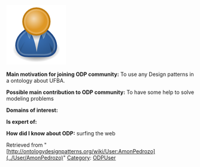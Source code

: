 [![Image:ODPUser.png](../images/a/a6/ODPUser.png)](../Image/ODPUser.png "Image:ODPUser.png")




  





__Main motivation for joining ODP community:__ To use any Design patterns in a ontology about UFBA.


__Possible main contribution to ODP community:__ To have some help to solve modeling problems


__Domains of interest:__


  



__Is expert of:__


  

__How did I know about ODP:__ surfing the web






Retrieved from "[http://ontologydesignpatterns.org/wiki/User:AmonPedrozo](../User/AmonPedrozo)"
 [Category](http://ontologydesignpatterns.org/wiki/Special:Categories "Special:Categories"): [ODPUser](../Category/ODPUser "Category:ODPUser")